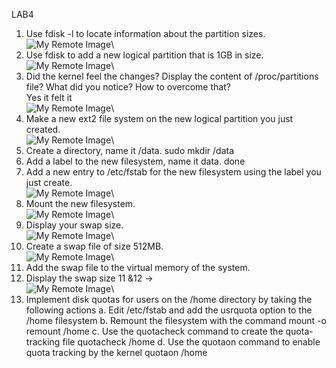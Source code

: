LAB4
1. Use fdisk -l to locate information about the partition sizes.\
![My Remote Image](https://user-images.githubusercontent.com/110028481/209425021-51226b64-70fe-41cf-a272-6b14aedbb896.png)\
2. Use fdisk to add a new logical partition that is 1GB in size.\
![My Remote Image](https://user-images.githubusercontent.com/110028481/209425034-e2d15839-f473-47aa-ba5b-58089916fac8.png)\
3. Did the kernel feel the changes? Display the content of /proc/partitions file? What did you notice? How to overcome that? \
Yes it felt it \
![My Remote Image](https://user-images.githubusercontent.com/110028481/209425042-37e7348a-1f98-4d54-8921-59f6e96b48ed.png)\
4. Make a new ext2 file system on the new logical partition you just created. \
![My Remote Image](https://user-images.githubusercontent.com/110028481/209425049-e9702361-2939-4c59-8132-4a3f80d3eae3.png)\
5. Create a directory, name it /data.
sudo mkdir /data
6. Add a label to the new filesystem, name it data. done
7. Add a new entry to /etc/fstab for the new filesystem using the label you just create. \
![My Remote Image](https://user-images.githubusercontent.com/110028481/209425060-f6958192-38d1-4601-8035-e622aad73319.png)\
8. Mount the new filesystem. \
![My Remote Image](https://user-images.githubusercontent.com/110028481/209425069-2120e87b-02d9-4883-9c05-0461760c9544.png)\
9. Display your swap size.\
![My Remote Image](https://user-images.githubusercontent.com/110028481/209425001-46b89eed-6339-4023-8ea1-9ae01dc35db2.png)\
10. Create a swap file of size 512MB.\
![My Remote Image](https://user-images.githubusercontent.com/110028481/209424995-e3422d4f-9068-4554-af08-75fec1f5ff1d.png)\
11. Add the swap file to the virtual memory of the system.
12. Display the swap size
11 &12 → \
![My Remote Image](https://user-images.githubusercontent.com/110028481/209424981-1df03d36-deb0-4a55-945c-a870dccf9511.png)\
13. Implement disk quotas for users on the /home directory by taking the following actions
a. Edit /etc/fstab and add the usrquota option to the /home filesystem
b. Remount the filesystem with the command mount -o remount /home
c. Use the quotacheck command to create the quota-tracking file
quotacheck /home
d. Use the quotaon command to enable quota tracking by the kernel quotaon /home
